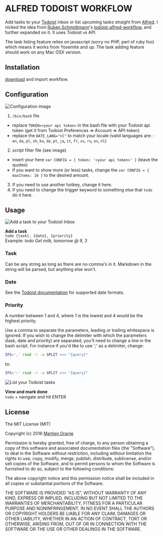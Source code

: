 # ALFRED TODOIST WORKFLOW
Add tasks to your [Todoist](https://todoist.com/ "Todoist") inbox or list upcoming tasks straight from [Alfred](https://www.alfredapp.com "Alfred"). I nicked the idea from [Ruben Schmidtmann](https://github.com/rubenschmidtmann "Ruben Schmidtmann")'s [todoist-alfred-workflow](https://github.com/rubenschmidtmann/todoist-alfred-workflow "todoist-alfred-workflow"), and further expanded on it. It uses Todoist `v6` API.

The task listing feature relies on javascript (sorry no PHP, perl of ruby foo) which means it works from Yosemite and up. The task adding feature should work on any Mac OSX version.

## Installation
[download](https://github.com/moranje/alfred-workflow-todoist/raw/master/dist/Alfred%20Workflow%20Todoist.alfredworkflow) and import workflow.

## Configuration
![](https://raw.githubusercontent.com/moranje/alfred-workflow-todoist/master/images/config.png "Configuration image")  

1. `/bin/bash` file  
  * replace `TOKEN=<your api token>` in the bash file with your Todoist api token (get it from Todoist Preferences =\> Account =\> API-token)  
  * replace the `DATE_LANG="nl"` to match your locale (valid languages are: : `en`, `da`, `pl`, `zh`, `ko`, `de`, `pt`, `ja`, `it`, `fr`, `sv`, `ru`, `es`, `nl`)  
 
2. script filter file (see image)  
  * insert your here `var CONFIG = { token: '<your api token>' }` (leave the quotes)  
  * if you want to show more (or less) tasks, change the `var CONFIG = { maxItems: 10 }` to the desired amount.  

3. If you need to use another hotkey, change it here.  
4. If you need to change the trigger keyword to something else that `todo` do it here.

## Usage
![](https://raw.githubusercontent.com/moranje/alfred-workflow-todoist/master/images/add-task.png "Add a task to your Todoist Inbox")  

**Add a task**  
`todo {task}, {date}, {priority}`  
Example: _todo Get milk, tomorrow @ 9, 3_  

### Task
Can be any string as long as there are no comma's in it. Markdown in the string will be parsed, but anything else won't.

### Date
See the [Todoist documentation](https://support.todoist.com/hc/en-us/articles/205325931-Dates-and-Times "Todoist documentation") for supported date formats.

### Priority
A number between 1 and 4, where 1 is the lowest and 4 would be the highest priority.

Use a comma to separate the parameters, leading or trailing whitespace is ignored. If you wish to change the delimiter with which the parameters (task, date and priority) are separated, you'll need to change a line in the bash script. For instance if you'd like to use ';' as a delimiter, change:  
```bash
IFS=',' read -r -a SPLIT <<< "{query}"
```  
to:    
```bash
IFS=':' read -r -a SPLIT <<< "{query}"
```  

![](https://raw.githubusercontent.com/moranje/alfred-workflow-todoist/master/images/list-tasks.png "List your Todoist tasks ")  

**View and mark done**  
`todo` + navigate and hit ENTER  

## License
The MIT License (MIT)

Copyright (c) 2016 [Martien Oranje](https://github.com/moranje)

Permission is hereby granted, free of charge, to any person obtaining a copy of this software and associated documentation files (the "Software"), to deal in the Software without restriction, including without limitation the rights to use, copy, modify, merge, publish, distribute, sublicense, and/or sell copies of the Software, and to permit persons to whom the Software is furnished to do so, subject to the following conditions:

The above copyright notice and this permission notice shall be included in all copies or substantial portions of the Software.

THE SOFTWARE IS PROVIDED "AS IS", WITHOUT WARRANTY OF ANY KIND, EXPRESS OR IMPLIED, INCLUDING BUT NOT LIMITED TO THE WARRANTIES OF MERCHANTABILITY, FITNESS FOR A PARTICULAR PURPOSE AND NONINFRINGEMENT. IN NO EVENT SHALL THE AUTHORS OR COPYRIGHT HOLDERS BE LIABLE FOR ANY CLAIM, DAMAGES OR OTHER LIABILITY, WHETHER IN AN ACTION OF CONTRACT, TORT OR OTHERWISE, ARISING FROM, OUT OF OR IN CONNECTION WITH THE SOFTWARE OR THE USE OR OTHER DEALINGS IN THE SOFTWARE.
